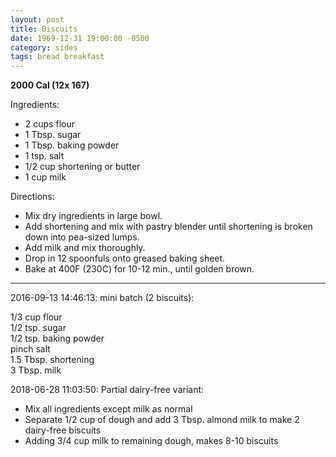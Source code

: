 ```yaml
---
layout: post
title: Biscuits
date: 1969-12-31 19:00:00 -0500
category: sides
tags: bread breakfast
---
```

<b>2000 Cal (12x 167)</b>
  
Ingredients:  

  * 2 cups flour
  * 1 Tbsp. sugar
  * 1 Tbsp. baking powder
  * 1 tsp. salt
  * 1/2 cup shortening or butter
  * 1 cup milk

Directions:  

  * Mix dry ingredients in large bowl.
  * Add shortening and mix with pastry blender until shortening is broken down into pea-sized lumps.
  * Add milk and mix thoroughly.
  * Drop in 12 spoonfuls onto greased baking sheet.
  * Bake at 400F (230C) for 10-12 min., until golden brown.


---

2016-09-13 14:46:13: mini batch (2 biscuits):

1/3 cup flour  
1/2 tsp. sugar  
1/2 tsp. baking powder  
pinch salt  
1.5 Tbsp. shortening  
3 Tbsp. milk

2018-06-28 11:03:50: Partial dairy-free variant:
* Mix all ingredients except milk as normal
* Separate 1/2 cup of dough and add 3 Tbsp. almond milk to make 2 dairy-free biscuits
* Adding 3/4 cup milk to remaining dough, makes 8-10 biscuits
